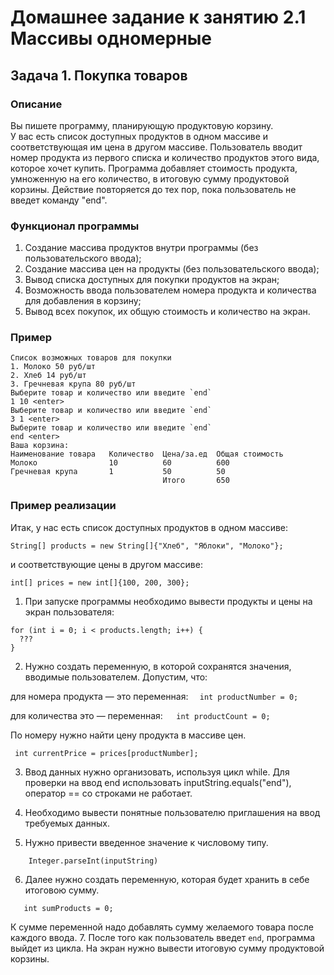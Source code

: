 # Домашнее задание к занятию 2.1 Массивы одномерные
## Задача 1. Покупка товаров

### Описание
Вы пишете программу, планирующую продуктовую корзину.  
У вас есть список доступных продуктов в одном массиве и соответствующая им цена в другом массиве.
Пользователь вводит номер продукта из первого списка и количество продуктов этого вида, которое хочет купить. 
Программа добавляет стоимость продукта, умноженную на его количество, в итоговую сумму продуктовой корзины. 
Действие повторяется до тех пор, пока пользователь не введет команду "end".

### Функционал программы
1. Создание массива продуктов внутри программы (без пользовательского ввода);
2. Создание массива цен на продукты (без пользовательского ввода);
3. Вывод списка доступных для покупки продуктов на экран;
4. Возможность ввода пользователем номера продукта и количества для добавления в корзину;
5. Вывод всех покупок, их общую стоимость и количество на экран.

### Пример
```
Список возможных товаров для покупки
1. Молоко 50 руб/шт
2. Хлеб 14 руб/шт
3. Гречневая крупа 80 руб/шт
Выберите товар и количество или введите `end`
1 10 <enter>
Выберите товар и количество или введите `end`
3 1 <enter>
Выберите товар и количество или введите `end`
end <enter>
Ваша корзина:
Наименование товара   Количество  Цена/за.ед  Общая стоимость
Молоко                10          60          600
Гречневая крупа       1           50          50
                                  Итого       650
```

### Пример реализации
Итак, у нас есть список доступных продуктов в одном массиве:
```  
String[] products = new String[]{"Хлеб", "Яблоки", "Молоко"}; 
```
и соответствующие цены в другом массиве:
```  
int[] prices = new int[]{100, 200, 300};
```
1. При запуске программы необходимо вывести продукты и цены на экран пользователя:
 ```
 for (int i = 0; i < products.length; i++) {
   ???
 }
```
2. Нужно создать переменную, в которой сохранятся значения, вводимые пользователем. Допустим, что:

для номера продукта — это переменная: ```  int productNumber = 0;```

для количества это — переменная:```   int productCount = 0;```

По номеру нужно найти цену продукта в массиве цен. 
 ```
  int currentPrice = prices[productNumber];
 ```
3. Ввод данных нужно организовать, используя цикл while. Для проверки на ввод end использовать inputString.equals("end"), оператор == со строками не работает.

4. Необходимо вывести понятные пользователю приглашения на ввод требуемых данных.

5. Нужно привести введенное значение к числовому типу.
```
    Integer.parseInt(inputString)
```
6. Далее нужно создать переменную, которая будет хранить в себе итоговою сумму. 
 ```
    int sumProducts = 0;
 ``` 
К сумме переменной надо добавлять сумму желаемого товара после каждого ввода. 
7. После того как пользователь введет `end`, программа выйдет из цикла. На экран нужно вывести итоговую сумму продуктовой корзины.
